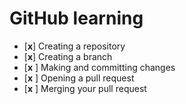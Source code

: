 # GitHub learning
- [**x**] Creating a repository
- [**x**] Creating a branch
- [**x** ] Making and committing changes
- [**x** ] Opening a pull request
- [**x** ] Merging your pull request
